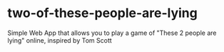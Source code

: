 # two-of-these-people-are-lying
Simple Web App that allows you to play a game  of "These 2 people are lying"  online, inspired by Tom Scott
